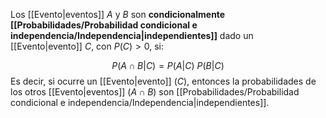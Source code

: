 
Los [[Evento|eventos]] $A$ y $B$ son **condicionalmente [[Probabilidades/Probabilidad condicional e independencia/Independencia|independientes]]** dado un [[Evento|evento]] $C$, con $P(C)>0$, si: 

$$P(A\cap B\vert C) = P(A\vert C)\ P(B\vert C)$$ 
Es decir, si ocurre un [[Evento|evento]] ($C$), entonces la probabilidades de los otros [[Evento|eventos]] ($A\cap B$) son [[Probabilidades/Probabilidad condicional e independencia/Independencia|independientes]]. 